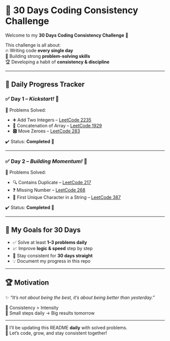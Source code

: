 # 🚀 30 Days Coding Consistency Challenge  

Welcome to my **30 Days Coding Consistency Challenge** 🎯  

This challenge is all about:  
🔥 Writing code **every single day**  
🧠 Building strong **problem-solving skills**  
🏆 Developing a habit of **consistency & discipline**  

---

## 📅 Daily Progress Tracker  

### ✅ Day 1 – *Kickstart!* 💪  
🔹 Problems Solved:  
- ➕ Add Two Integers – [LeetCode 2235](https://leetcode.com/problems/add-two-integers/description/)  
- 🔁 Concatenation of Array – [LeetCode 1929](https://leetcode.com/problems/concatenation-of-array/description/)  
- 🅾️ Move Zeroes – [LeetCode 283](https://leetcode.com/problems/move-zeroes/description/)  

✔️ Status: **Completed** 🎉  

---

### ✅ Day 2 – *Building Momentum!* 🚀  
🔹 Problems Solved:  
- 🔍 Contains Duplicate – [LeetCode 217](https://leetcode.com/problems/contains-duplicate/description/)  
- ❓ Missing Number – [LeetCode 268](https://leetcode.com/problems/missing-number/description/)  
- 🔑 First Unique Character in a String – [LeetCode 387](https://leetcode.com/problems/first-unique-character-in-a-string/description/)  

✔️ Status: **Completed** 🎉  

---

## 🎯 My Goals for 30 Days  
- ✅ Solve at least **1–3 problems daily**  
- 📈 Improve **logic & speed** step by step  
- 🏹 Stay consistent for **30 days straight**  
- 💡 Document my progress in this repo  

---

## 🏆 Motivation  
✨ *“It’s not about being the best, it’s about being better than yesterday.”*  

💪 Consistency > Intensity  
🌟 Small steps daily → Big results tomorrow  

---

📌 I’ll be updating this README **daily** with solved problems.  
🚀 Let’s code, grow, and stay consistent together!
